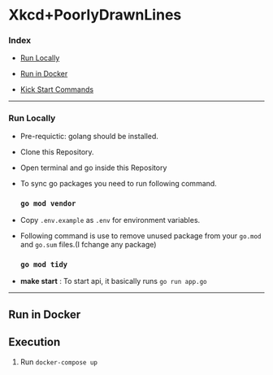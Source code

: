 # Xkcd+PoorlyDrawnLines

### **Index**
- [Run Locally](#run-locally)

- [Run in Docker](#run-in-docker)

- [Kick Start Commands](#kick-start-commands)

---
### **Run Locally**
- Pre-requictic: golang should be installed.
- Clone this Repository. 
- Open terminal and go inside this Repository
- To sync go packages you need to run following command.

    ### `go mod vendor`
- Copy `.env.example` as `.env` for environment variables.
- Following command is use to remove unused package from your `go.mod` and `go.sum` files.(I fchange any package)

    ### `go mod tidy`
- **make start** : To start api, it basically runs `go run app.go`

---
## Run in Docker
## Execution

1. Run ```docker-compose up```
